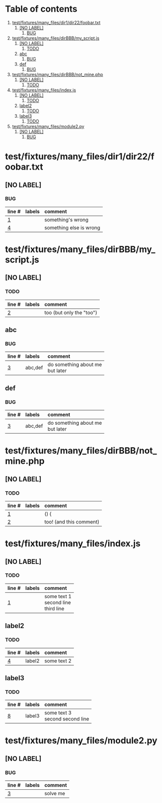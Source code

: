 # Table of contents

1. [test/fixtures/many_files/dir1/dir22/foobar.txt](#1-0)
   1. [[NO LABEL]](#2-0)
      1. [BUG](#3-0)
2. [test/fixtures/many_files/dirBBB/my_script.js](#1-1)
   1. [[NO LABEL]](#2-0)
      1. [TODO](#3-0)
   2. [abc](#2-1)
      1. [BUG](#3-0)
   3. [def](#2-2)
      1. [BUG](#3-0)
3. [test/fixtures/many_files/dirBBB/not_mine.php](#1-2)
   1. [[NO LABEL]](#2-0)
      1. [TODO](#3-0)
4. [test/fixtures/many_files/index.js](#1-3)
   1. [[NO LABEL]](#2-0)
      1. [TODO](#3-0)
   2. [label2](#2-1)
      1. [TODO](#3-0)
   3. [label3](#2-2)
      1. [TODO](#3-0)
5. [test/fixtures/many_files/module2.py](#1-4)
   1. [[NO LABEL]](#2-0)
      1. [BUG](#3-0)

# test/fixtures/many_files/dir1/dir22/foobar.txt<a id="1-0"></a>

## [NO LABEL]<a id="2-0"></a>

### BUG<a id="3-0"></a>

| line # | labels | comment
|:-------|:-------|:-------
| [1](test/fixtures/many_files/dir1/dir22/foobar.txt#L1) |  | something's wrong
| [4](test/fixtures/many_files/dir1/dir22/foobar.txt#L4) |  | something else is wrong

# test/fixtures/many_files/dirBBB/my_script.js<a id="1-1"></a>

## [NO LABEL]<a id="2-0"></a>

### TODO<a id="3-0"></a>

| line # | labels | comment
|:-------|:-------|:-------
| [2](test/fixtures/many_files/dirBBB/my_script.js#L2) |  | too (but only the "too")

## abc<a id="2-1"></a>

### BUG<a id="3-0"></a>

| line # | labels | comment
|:-------|:-------|:-------
| [3](test/fixtures/many_files/dirBBB/my_script.js#L3) | abc,def | do something about me<br>but later

## def<a id="2-2"></a>

### BUG<a id="3-0"></a>

| line # | labels | comment
|:-------|:-------|:-------
| [3](test/fixtures/many_files/dirBBB/my_script.js#L3) | abc,def | do something about me<br>but later

# test/fixtures/many_files/dirBBB/not_mine.php<a id="1-2"></a>

## [NO LABEL]<a id="2-0"></a>

### TODO<a id="3-0"></a>

| line # | labels | comment
|:-------|:-------|:-------
| [1](test/fixtures/many_files/dirBBB/not_mine.php#L1) |  | () {
| [2](test/fixtures/many_files/dirBBB/not_mine.php#L2) |  | too! (and this comment)

# test/fixtures/many_files/index.js<a id="1-3"></a>

## [NO LABEL]<a id="2-0"></a>

### TODO<a id="3-0"></a>

| line # | labels | comment
|:-------|:-------|:-------
| [1](test/fixtures/many_files/index.js#L1) |  | some text 1<br>second line<br>third line

## label2<a id="2-1"></a>

### TODO<a id="3-0"></a>

| line # | labels | comment
|:-------|:-------|:-------
| [4](test/fixtures/many_files/index.js#L4) | label2 | some text 2

## label3<a id="2-2"></a>

### TODO<a id="3-0"></a>

| line # | labels | comment
|:-------|:-------|:-------
| [8](test/fixtures/many_files/index.js#L8) | label3 | some text 3<br>second second line

# test/fixtures/many_files/module2.py<a id="1-4"></a>

## [NO LABEL]<a id="2-0"></a>

### BUG<a id="3-0"></a>

| line # | labels | comment
|:-------|:-------|:-------
| [3](test/fixtures/many_files/module2.py#L3) |  | solve me
